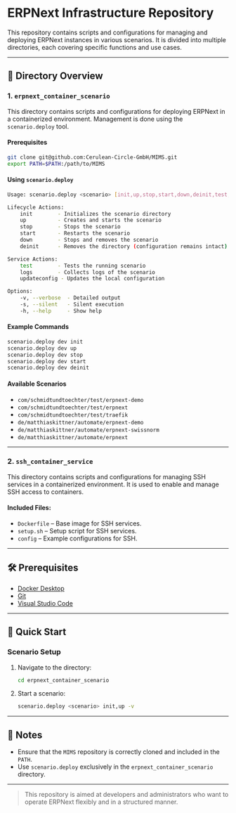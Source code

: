 
# ERPNext Infrastructure Repository

This repository contains scripts and configurations for managing and deploying ERPNext instances in various scenarios. It is divided into multiple directories, each covering specific functions and use cases.

---

## 📁 Directory Overview

### 1. `erpnext_container_scenario`

This directory contains scripts and configurations for deploying ERPNext in a containerized environment. Management is done using the `scenario.deploy` tool.

#### Prerequisites

```bash
git clone git@github.com:Cerulean-Circle-GmbH/MIMS.git
export PATH=$PATH:/path/to/MIMS
```

#### Using `scenario.deploy`

```bash
Usage: scenario.deploy <scenario> [init,up,stop,start,down,deinit,test,logs,updateconfig] [-v|-s|-h]

Lifecycle Actions:
    init        - Initializes the scenario directory
    up          - Creates and starts the scenario
    stop        - Stops the scenario
    start       - Restarts the scenario
    down        - Stops and removes the scenario
    deinit      - Removes the directory (configuration remains intact)

Service Actions:
    test        - Tests the running scenario
    logs        - Collects logs of the scenario
    updateconfig - Updates the local configuration

Options:
    -v, --verbose  - Detailed output
    -s, --silent   - Silent execution
    -h, --help     - Show help
```

#### Example Commands

```bash
scenario.deploy dev init
scenario.deploy dev up
scenario.deploy dev stop
scenario.deploy dev start
scenario.deploy dev deinit
```

#### Available Scenarios

- `com/schmidtundtoechter/test/erpnext-demo`
- `com/schmidtundtoechter/test/erpnext`
- `com/schmidtundtoechter/test/traefik`
- `de/matthiaskittner/automate/erpnext-demo`
- `de/matthiaskittner/automate/erpnext-swissnorm`
- `de/matthiaskittner/automate/erpnext`

---

### 2. `ssh_container_service`

This directory contains scripts and configurations for managing SSH services in a containerized environment. It is used to enable and manage SSH access to containers.

#### Included Files:

- `Dockerfile` – Base image for SSH services.
- `setup.sh` – Setup script for SSH services.
- `config` – Example configurations for SSH.

---

## 🛠️ Prerequisites

- [Docker Desktop](https://www.docker.com/products/docker-desktop)
- [Git](https://git-scm.com/downloads)
- [Visual Studio Code](https://code.visualstudio.com/download)

---

## 🚀 Quick Start

### Scenario Setup

1. Navigate to the directory:
     ```bash
     cd erpnext_container_scenario
     ```

2. Start a scenario:
     ```bash
     scenario.deploy <scenario> init,up -v
     ```

---

## 📝 Notes

- Ensure that the `MIMS` repository is correctly cloned and included in the `PATH`.
- Use `scenario.deploy` exclusively in the `erpnext_container_scenario` directory.

---

> This repository is aimed at developers and administrators who want to operate ERPNext flexibly and in a structured manner.


